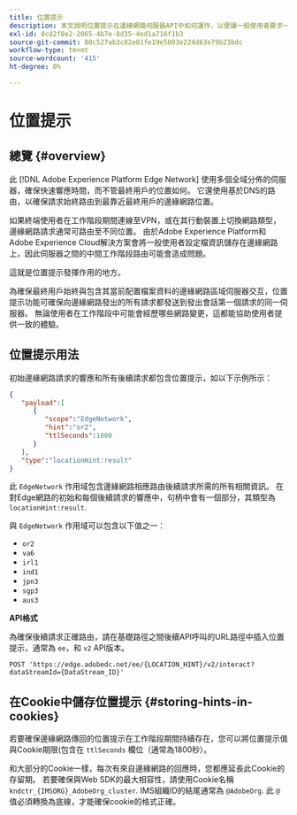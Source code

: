 ```yaml
---
title: 位置提示
description: 本文說明位置提示在邊緣網路伺服器API中如何運作，以便讓一般使用者要求一律路由至相同的伺服器。
exl-id: 8cd2f8e2-2065-4b7e-8d35-4ed1a716f1b3
source-git-commit: 80c527ab3c82e01fe19e5003e224d63e79b23bdc
workflow-type: tm+mt
source-wordcount: '415'
ht-degree: 0%

---
```


# 位置提示

## 總覽 {#overview}

此 [!DNL Adobe Experience Platform Edge Network] 使用多個全域分佈的伺服器，確保快速響應時間，而不管最終用戶的位置如何。 它還使用基於DNS的路由，以確保請求始終路由到最靠近最終用戶的邊緣網路位置。

如果終端使用者在工作階段期間連線至VPN，或在其行動裝置上切換網路類型，邊緣網路請求通常可路由至不同位置。 由於Adobe Experience Platform和Adobe Experience Cloud解決方案會將一般使用者設定檔資訊儲存在邊緣網路上，因此伺服器之間的中間工作階段路由可能會造成問題。

這就是位置提示發揮作用的地方。

為確保最終用戶始終與包含其當前配置檔案資料的邊緣網路區域伺服器交互，位置提示功能可確保向邊緣網路發出的所有請求都發送到發出會話第一個請求的同一伺服器。 無論使用者在工作階段中可能會經歷哪些網路變更，這都能協助使用者提供一致的體驗。

## 位置提示用法

初始邊緣網路請求的響應和所有後續請求都包含位置提示，如以下示例所示：

```json
{
   "payload":[
      {
         "scope":"EdgeNetwork",
         "hint":"or2",
         "ttlSeconds":1800
      }
   ],
   "type":"locationHint:result"
}
```

此 `EdgeNetwork` 作用域包含邊緣網路相應路由後續請求所需的所有相關資訊。 在對Edge網路的初始和每個後續請求的響應中，句柄中會有一個部分，其類型為 `locationHint:result`.

與 `EdgeNetwork` 作用域可以包含以下值之一：

* `or2`
* `va6`
* `irl1`
* `ind1`
* `jpn3`
* `sgp3`
* `aus3`

**API格式**

為確保後續請求正確路由，請在基礎路徑之間後續API呼叫的URL路徑中插入位置提示，通常為 `ee`，和 `v2` API版本。

```http
POST 'https://edge.adobedc.net/ee/{LOCATION_HINT}/v2/interact?dataStreamId={DataStream_ID}'
```

## 在Cookie中儲存位置提示 {#storing-hints-in-cookies}

若要確保邊緣網路傳回的位置提示在工作階段期間持續存在，您可以將位置提示值與Cookie期限(包含在 `ttlSeconds` 欄位（通常為1800秒）。

和大部分的Cookie一樣，每次有來自邊緣網路的回應時，您都應延長此Cookie的存留期。 若要確保與Web SDK的最大相容性，請使用Cookie名稱 `kndctr_{IMSORG}_AdobeOrg_cluster`. IMS組織ID的結尾通常為 `@AdobeOrg`. 此 `@` 值必須轉換為底線，才能確保cookie的格式正確。
